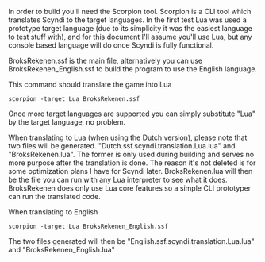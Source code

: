 In order to build you'll need the Scorpion tool. Scorpion is a CLI tool which translates Scyndi to the target languages.
In the first test Lua was used a prototype target language (due to its simplicity it was the easiest language to test stuff with), and for this document I'll assume you'll use Lua, but any console based language will do once Scyndi is fully functional.

BroksRekenen.ssf is the main file, alternatively you can use BroksRekenen_English.ssf to build the program to use the English language.

This command should translate the game into Lua
~~~shell
scorpion -target Lua BroksRekenen.ssf
~~~

Once more target languages are supported you can simply substitute "Lua" by the target language, no problem.

When translating to Lua (when using the Dutch version), please note that two files will be generated. "Dutch.ssf.scyndi.translation.Lua.lua" and "BroksRekenen.lua".
The former is only used during building and serves no more purpose after the translation is done. The reason it's not deleted is for some optimization plans I have for Scyndi later. BroksRekenen.lua will then be the file you can run with any Lua interpreter to see what it does. BroksRekenen does only use Lua core features so a simple CLI prototyper can run the translated code.

When translating to English
~~~shell
scorpion -target Lua BroksRekenen_English.ssf
~~~
The two files generated will then be "English.ssf.scyndi.translation.Lua.lua" and "BroksRekenen_English.lua"

